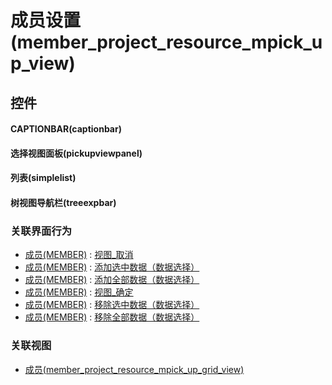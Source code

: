 # 成员设置(member_project_resource_mpick_up_view)  <!-- {docsify-ignore-all} -->



## 控件
#### CAPTIONBAR(captionbar)
#### 选择视图面板(pickupviewpanel)
#### 列表(simplelist)
#### 树视图导航栏(treeexpbar)


### 关联界面行为
  * [成员(MEMBER)](module/Base/member) : [视图_取消](module/Base/member#界面行为)
  * [成员(MEMBER)](module/Base/member) : [添加选中数据（数据选择）](module/Base/member#界面行为)
  * [成员(MEMBER)](module/Base/member) : [添加全部数据（数据选择）](module/Base/member#界面行为)
  * [成员(MEMBER)](module/Base/member) : [视图_确定](module/Base/member#界面行为)
  * [成员(MEMBER)](module/Base/member) : [移除选中数据（数据选择）](module/Base/member#界面行为)
  * [成员(MEMBER)](module/Base/member) : [移除全部数据（数据选择）](module/Base/member#界面行为)

### 关联视图
  * [成员(member_project_resource_mpick_up_grid_view)](app/view/member_project_resource_mpick_up_grid_view)

<script>
 const { createApp } = Vue
  createApp({
    data() {
      return {

      }
    }
  }).use(ElementPlus).mount('#app')
</script>